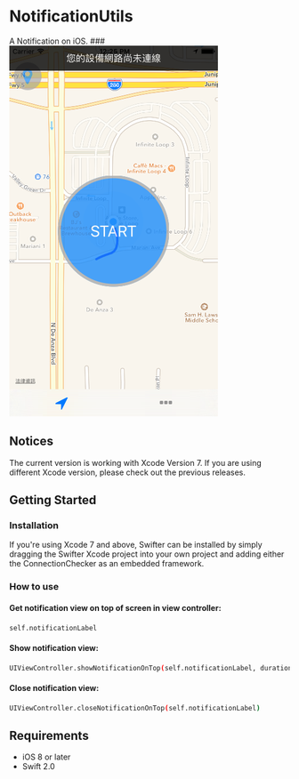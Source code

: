 # NotificationUtils
A Notification on iOS.
###![alt tag](https://github.com/s9ya76/NotificationUtils/blob/master/Simulator%20Screen%20Shot.png)

## Notices
The current version is working with Xcode Version 7. If you are using different Xcode version, please check out the previous releases.

## Getting Started
### Installation
If you're using Xcode 7 and above, Swifter can be installed by simply dragging the Swifter Xcode project into your own project and adding either the ConnectionChecker as an embedded framework.

### How to use
#### Get notification view on top of screen in view controller:
```sh
self.notificationLabel
```
#### Show notification view:
```sh
UIViewController.showNotificationOnTop(self.notificationLabel, duration: 10, animated: true, hiddeOnTouch: true)
```
#### Close notification view:
```sh
UIViewController.closeNotificationOnTop(self.notificationLabel)
```

## Requirements
  - iOS 8 or later
  - Swift 2.0
